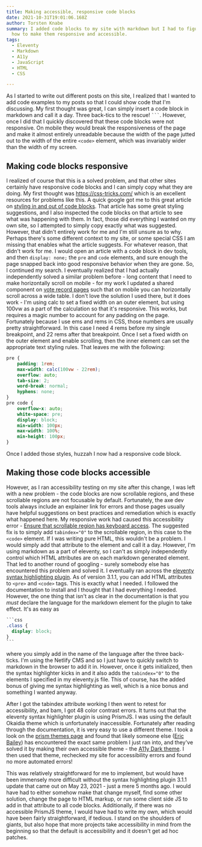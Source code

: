 ```yaml
---
title: Making accessible, responsive code blocks
date: 2021-10-31T19:01:06.168Z
author: Torsten Knabe
summary: I added code blocks to my site with markdown but I had to figure out
  how to make them responsive and accessible.
tags:
  - Eleventy
  - Markdown
  - A11y
  - JavaScript
  - HTML  
  - CSS

---
```

As I started to write out different posts on this site, I realized that I wanted to add code examples to my posts so that I could show code that I'm discussing. My first thought was great, I can simply insert a code block in markdown and call it a day. Three back-tics to the rescue! ```` ``` ````. However, once I did that I quickly discovered that these code blocks were not responsive. On mobile they would break the responsiveness of the page and make it almost entirely unreadable because the width of the page jutted out to the width of the entire `<code>` element, which was invariably wider than the width of my screen.

## Making code blocks responsive

I realized of course that this is a solved problem, and that other sites certainly have responsive code blocks and I can simply copy what they are doing. My first thought was <https://css-tricks.com/> which is an excellent resources for problems like this. A quick google got me to this great article on [styling in and out of code blocks](https://css-tricks.com/styling-code-in-and-out-of-blocks/). That article has some great styling suggestions, and I also inspected the code blocks on that article to see what was happening with them. In fact, those did everything I wanted on my own site, so I attempted to simply copy exactly what was suggested. However, that didn't entirely work for me and I'm still unsure as to why. Perhaps there's some different context to my site, or some special CSS I am missing that enables what the article suggests. For whatever reason, that didn't work for me. I would open an article with a code block in dev tools, and then `display: none;` the `pre` and `code` elements, and sure enough the page snapped back into good responsive behavior when they are gone. So, I continued my search. I eventually realized that I had actually independently solved a similar problem before - long content that I need to make horizontally scroll on mobile - for my work I updated a shared component on [vote record pages](https://huizenga.house.gov/voterecord/) such that on mobile you can horizontally scroll across a wide table. I don't love the solution I used there, but it does work - I'm using calc to set a fixed width on an outer element, but using 100vw as a part of the calculation so that it's responsive. This works, but requires a magic number to account for any padding on the page. Fortunately because I use ems and rems in CSS, those numbers are usually pretty straightforward. In this case I need 4 rems before my single breakpoint, and 22 rems after that breakpoint. Once I set a fixed width on the outer element and enable scrolling, then the inner element can set the appropriate text styling rules. That leaves me with the following:

```css
pre {
	padding: 1rem;
	max-width: calc(100vw - 22rem);
	overflow: auto;
	tab-size: 2;
	word-break: normal;
	hyphens: none;
}
pre code {
	overflow-x: auto;
	white-space: pre;
	display: block;
	min-width: 100px;
	max-width: 100%;
	min-height: 100px;
}
```

Once I added those styles, huzzah I now had a responsive code block. 

## Making those code blocks accessible

However, as I ran accessibility testing on my site after this change, I was left with a new problem - the code blocks are now scrollable regions, and these scrollable regions are not focusable by default. Fortunately, the axe dev tools always include an explainer link for errors and those pages usually have helpful suggestions on best practices and remediation which is exactly what happened here. My responsive work had caused this accessibility error - [Ensure that scrollable region has keyboard access](https://dequeuniversity.com/rules/axe/4.3/scrollable-region-focusable). The suggested fix is to simply add `tabindex="0"` to the scrollable region, in this case to the `<code>` element. If I was writing pure HTML, this wouldn't be a problem. I would simply add that attribute to the element and call it a day. However, I'm using markdown as a part of eleventy, so I can't as simply independently control which HTML attributes are on each markdown generated element. That led to another round of googling - surely somebody else has encountered this problem and solved it. I eventually ran across the [eleventy syntax highlighting plugin](https://www.11ty.dev/docs/plugins/syntaxhighlight/). As of version 3.1.1, you can add HTML attributes to `<pre>` and `<code>` tags. This is exactly what I needed. I followed the documentation to install and I thought that I had everything I needed. However, the one thing that isn't as clear in the documentation is that you *must* declare the language for the markdown element for the plugin to take effect. It's as easy as 

````css
```css
.class {
  display: block;
}
```
````

where you simply add in the name of the language after the three back-ticks. I'm using the Netlify CMS and so I just have to quickly switch to markdown in the browser to add it in. However, once it gets initialized, then the syntax highlighter kicks in and it also adds the `tabindex="0"` to the elements I specified in my eleventy.js file. This of course, has the added bonus of giving me syntax highlighting as well, which is a nice bonus and something I wanted anyway.

After I got the tabindex attribute working I then went to retest for accessibility, and bam, I got 48 color contrast errors. It turns out that the eleventy syntax highlighter plugin is using PrismJS. I was using the default Okaidia theme which is unfortunately inaccessible. Fortunately after reading through the documentation, it is very easy to use a different theme. I took a look on the [prism themes page](https://github.com/PrismJS/prism-themes) and found that likely someone else ([Eric Bailey](https://github.com/ericwbailey)) has encountered the exact same problem I just ran into, and they've solved it by making their own accessible theme - the [A11y Dark theme](https://github.com/PrismJS/prism-themes/blob/master/themes/prism-a11y-dark.css). I then used that theme, rechecked my site for accessibility errors and found no more automated errors!

This was relatively straightforward for me to implement, but would have been immensely more difficult without the syntax highlighting plugin 3.1.1 update that came out on May 23, 2021 - just a mere 5 months ago. I would have had to either somehow make that change myself, find some other solution, change the page to HTML markup, or run some client side JS to add in that attribute to all code blocks. Additionally, if there was no accessible PrismJS theme, I would have had to write my own, which would have been fairly straightforward, if tedious. I stand on the shoulders of giants, but also hope that more projects take accessibility in mind from the beginning so that the default is accessibility and it doesn't get ad hoc patches.